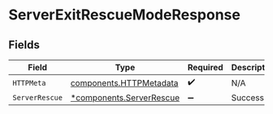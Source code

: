 # ServerExitRescueModeResponse


## Fields

| Field                                                               | Type                                                                | Required                                                            | Description                                                         |
| ------------------------------------------------------------------- | ------------------------------------------------------------------- | ------------------------------------------------------------------- | ------------------------------------------------------------------- |
| `HTTPMeta`                                                          | [components.HTTPMetadata](../../models/components/httpmetadata.md)  | :heavy_check_mark:                                                  | N/A                                                                 |
| `ServerRescue`                                                      | [*components.ServerRescue](../../models/components/serverrescue.md) | :heavy_minus_sign:                                                  | Success                                                             |